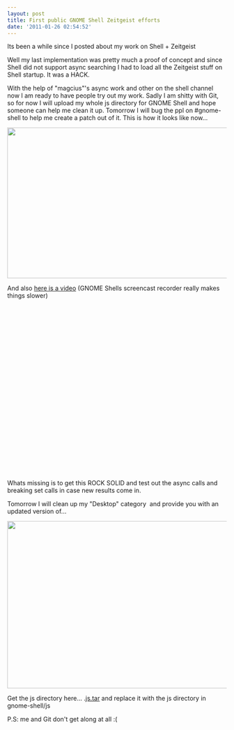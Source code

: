 ```yaml
---
layout: post
title: First public GNOME Shell Zeitgeist efforts
date: '2011-01-26 02:54:52'
---
```


Its been a while since I posted about my work on Shell + Zeitgeist

Well my last implementation was pretty much a proof of concept and since Shell did not support async searching I had to load all the Zeitgeist stuff on Shell startup. It was a HACK.

With the help of "magcius"'s async work and other on the shell channel now I am ready to have people try out my work. Sadly I am shitty with Git, so for now I will upload my whole js directory for GNOME Shell and hope someone can help me clean it up. Tomorrow I will bug the ppl on #gnome-shell to help me create a patch out of it. This is how it looks like now...

<a href="http://geekyogre.com/content/images/2011/01/Screenshot.png"><img class="alignnone size-large wp-image-1743" title="Screenshot" src="http://geekyogre.com/content/images/2011/01/Screenshot-1024x576.png" alt="" width="614" height="346" /></a>

And also <a href="http://www.youtube.com/watch?v=jRPNTWU_4iU">here is a video</a> (GNOME Shells screencast recorder really makes things slower)

<object classid="clsid:d27cdb6e-ae6d-11cf-96b8-444553540000" width="480" height="385" codebase="http://download.macromedia.com/pub/shockwave/cabs/flash/swflash.cab#version=6,0,40,0"><param name="allowFullScreen" value="true" /><param name="allowscriptaccess" value="always" /><param name="src" value="http://www.youtube.com/v/jRPNTWU_4iU?fs=1&amp;hl=en_US" /><param name="allowfullscreen" value="true" /><embed type="application/x-shockwave-flash" width="480" height="385" src="http://www.youtube.com/v/jRPNTWU_4iU?fs=1&amp;hl=en_US" allowscriptaccess="always" allowfullscreen="true"></embed></object>

Whats missing is to get this ROCK SOLID and test out the async calls and breaking set calls in case new results come in.

Tomorrow I will clean up my "Desktop" category  and provide you with an updated version of...

<a href="http://geekyogre.com/content/images/2010/12/Screenshot1.png"><img class="alignnone size-large wp-image-1696" title="Screenshot" src="http://geekyogre.com/content/images/2010/12/Screenshot1-1024x640.png" alt="" width="614" height="384" /></a>

Get the js directory here... .<a href="http://geekyogre.com/content/images/2011/01/js.tar.gz">js.tar</a> and replace it with the js directory in gnome-shell/js

P.S: me and Git don't get along at all :(